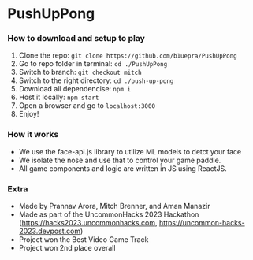 # PushUpPong

### How to download and setup to play
1. Clone the repo: ```git clone https://github.com/b1uepra/PushUpPong```
2. Go to repo folder in terminal: ```cd ./PushUpPong```
3. Switch to branch: ```git checkout mitch```
4. Switch to the right directory: ```cd ./push-up-pong```
5. Download all dependencise: ```npm i```
6. Host it locally: ```npm start```
7. Open a browser and go to ```localhost:3000```
8. Enjoy!

### How it works
* We use the face-api.js library to utilize ML models to detct your face
* We isolate the nose and use that to control your game paddle.
* All game components and logic are written in JS using ReactJS.

### Extra
* Made by Prannav Arora, Mitch Brenner, and Aman Manazir
* Made as part of the UncommonHacks 2023 Hackathon (https://hacks2023.uncommonhacks.com, https://uncommon-hacks-2023.devpost.com)
* Project won the Best Video Game Track
* Project won 2nd place overall








